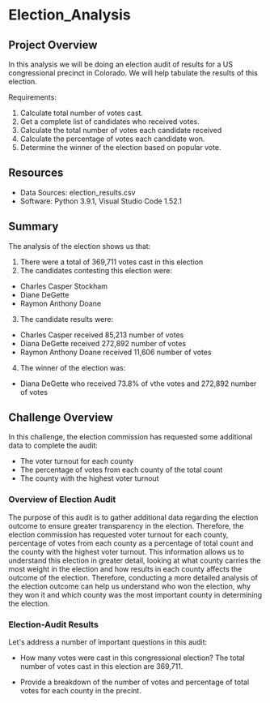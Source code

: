 # Election_Analysis

## Project Overview 
In this analysis we will be doing an election audit of results for a US congressional precinct in Colorado. We will help tabulate the results of this election. 

Requirements: 

1. Calculate total number of votes cast. 
2. Get a complete list of candidates who received votes.
3. Calculate the total number of votes each candidate received 
4. Calculate the percentage of votes each candidate won. 
5. Determine the winner of the election based on popular vote. 

## Resources 
- Data Sources: election_results.csv 
- Software: Python 3.9.1, Visual Studio Code 1.52.1

## Summary 
The analysis of the election shows us that:
1. There were a total of 369,711 votes cast in this election
2. The candidates contesting this election were:
* Charles Casper Stockham 
* Diane DeGette 
* Raymon Anthony Doane 
3. The candidate results were:
* Charles Casper received 85,213 number of votes 
* Diana DeGette received 272,892 number of votes 
* Raymon Anthony Doane received 11,606 number of votes
4. The winner of the election was: 
 * Diana DeGette who received 73.8% of vthe votes and 272,892 number of votes 

## Challenge Overview 

In this challenge, the election commission has requested some additional data to complete the audit: 

* The voter turnout for each county 
* The percentage of votes from each county of the total count
* The county with the highest voter turnout 

### Overview of Election Audit 
The purpose of this audit is to gather additional data regarding the election outcome to ensure greater transparency in the election. Therefore, the election commission has requested voter turnout for each county, percentage of votes from each county as a percentage of total count and the county with the highest voter turnout. This information allows us to understand this election in greater detail, looking at what county carries the most weight in the election and how results in each county affects the outcome of the election. Therefore, conducting a more detailed analysis of the election outcome can help us understand who won the election, why they won it and which county was the most important county in determining the election. 

### Election-Audit Results 
Let's address a number of important questions in this audit: 

* How many votes were cast in this congressional election?
The total number of votes cast in this election are 369,711. 

* Provide a breakdown of the number of votes and percentage of total votes for each county in the precint. 



